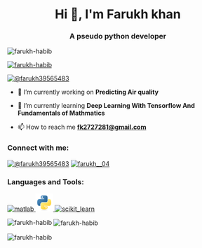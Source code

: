 <h1 align="center">Hi 👋, I'm Farukh khan</h1>
<h3 align="center">A pseudo python developer</h3>

<p align="left"> <img src="https://komarev.com/ghpvc/?username=farukh-habib&label=Profile%20views&color=0e75b6&style=flat" alt="farukh-habib" /> </p>

<p align="left"> <a href="https://github.com/ryo-ma/github-profile-trophy"><img src="https://github-profile-trophy.vercel.app/?username=farukh-habib" alt="farukh-habib" /></a> </p>

<p align="left"> <a href="https://twitter.com/@farukh39565483" target="blank"><img src="https://img.shields.io/twitter/follow/@farukh39565483?logo=twitter&style=for-the-badge" alt="@farukh39565483" /></a> </p>

- 🔭 I’m currently working on **Predicting Air quality**

- 🌱 I’m currently learning **Deep Learning With Tensorflow And Fundamentals of Mathmatics**

- 📫 How to reach me **fk2727281@gmail.com**

<h3 align="left">Connect with me:</h3>
<p align="left">
<a href="https://twitter.com/@farukh39565483" target="blank"><img align="center" src="https://raw.githubusercontent.com/rahuldkjain/github-profile-readme-generator/neutral-icons/src/images/icons/Social/twitter.svg" alt="@farukh39565483" height="30" width="40" /></a>
<a href="https://instagram.com/farukh__04" target="blank"><img align="center" src="https://raw.githubusercontent.com/rahuldkjain/github-profile-readme-generator/neutral-icons/src/images/icons/Social/instagram.svg" alt="farukh__04" height="30" width="40" /></a>
</p>

<h3 align="left">Languages and Tools:</h3>
<p align="left"> <a href="https://www.mathworks.com/" target="_blank"> <img src="https://raw.githubusercontent.com/simple-icons/simple-icons/master/icons/mathworks.svg" alt="matlab" width="40" height="40"/> </a> <a href="https://www.python.org" target="_blank"> <img src="https://raw.githubusercontent.com/devicons/devicon/master/icons/python/python-original.svg" alt="python" width="40" height="40"/> </a> <a href="https://scikit-learn.org/" target="_blank"> <img src="https://upload.wikimedia.org/wikipedia/commons/0/05/Scikit_learn_logo_small.svg" alt="scikit_learn" width="40" height="40"/> </a> </p>

<p><img align="left" src="https://github-readme-stats.vercel.app/api/top-langs?username=farukh-habib&show_icons=true&locale=en&layout=compact" alt="farukh-habib" /></p>

<p>&nbsp;<img align="center" src="https://github-readme-stats.vercel.app/api?username=farukh-habib&show_icons=true&locale=en" alt="farukh-habib" /></p>

<p><img align="center" src="https://github-readme-streak-stats.herokuapp.com/?user=farukh-habib&" alt="farukh-habib" /></p>
